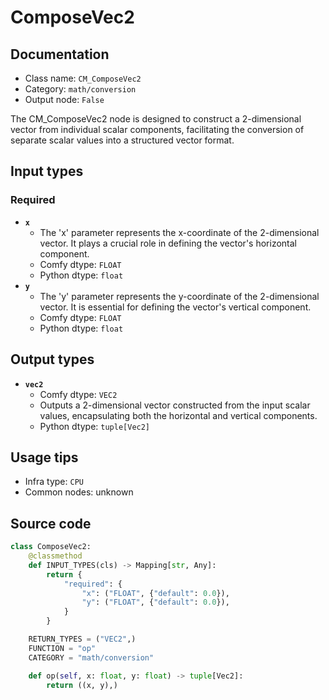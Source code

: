 # ComposeVec2
## Documentation
- Class name: `CM_ComposeVec2`
- Category: `math/conversion`
- Output node: `False`

The CM_ComposeVec2 node is designed to construct a 2-dimensional vector from individual scalar components, facilitating the conversion of separate scalar values into a structured vector format.
## Input types
### Required
- **`x`**
    - The 'x' parameter represents the x-coordinate of the 2-dimensional vector. It plays a crucial role in defining the vector's horizontal component.
    - Comfy dtype: `FLOAT`
    - Python dtype: `float`
- **`y`**
    - The 'y' parameter represents the y-coordinate of the 2-dimensional vector. It is essential for defining the vector's vertical component.
    - Comfy dtype: `FLOAT`
    - Python dtype: `float`
## Output types
- **`vec2`**
    - Comfy dtype: `VEC2`
    - Outputs a 2-dimensional vector constructed from the input scalar values, encapsulating both the horizontal and vertical components.
    - Python dtype: `tuple[Vec2]`
## Usage tips
- Infra type: `CPU`
- Common nodes: unknown


## Source code
```python
class ComposeVec2:
    @classmethod
    def INPUT_TYPES(cls) -> Mapping[str, Any]:
        return {
            "required": {
                "x": ("FLOAT", {"default": 0.0}),
                "y": ("FLOAT", {"default": 0.0}),
            }
        }

    RETURN_TYPES = ("VEC2",)
    FUNCTION = "op"
    CATEGORY = "math/conversion"

    def op(self, x: float, y: float) -> tuple[Vec2]:
        return ((x, y),)

```
